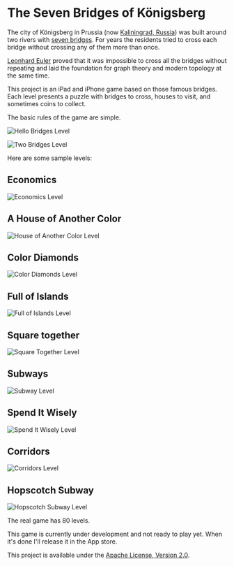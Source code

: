 The Seven Bridges of Königsberg
==================================================

The city of Königsberg in Prussia (now [Kaliningrad, Russia](https://maps.google.com/maps?q=Kaliningrad,+Russia&hl=en&ie=UTF8&ll=54.704615,20.515723&spn=0.01246,0.033023&sll=42.036922,-71.683501&sspn=4.140734,3.416748&hnear=Kaliningrad,+%D1%82.%D0%BF.%D0%B3.+%D0%9A%D0%B0%D0%BB%D0%B8%D0%BD%D0%B8%D0%BD%D0%B3%D1%80%D0%B0%D0%B4,+Kaliningrad+Oblast,+Russia&t=m&z=16)) was built around two rivers with [seven bridges](http://en.wikipedia.org/wiki/Seven_Bridges_of_K%C3%B6nigsberg). For years the residents tried to cross each bridge without crossing any of them more than once.

[Leonhard Euler](http://en.wikipedia.org/wiki/Euler) proved that it was impossible to cross all the bridges without repeating and laid the foundation for graph theory and modern topology at the same time.

This project is an iPad and iPhone game based on those famous bridges.  Each level presents a puzzle with bridges to cross, houses to visit, and sometimes coins to collect.  

The basic rules of the game are simple.  

![Hello Bridges Level](/zgrossbart/bridges/raw/master/screenshots/hellobridges.png)

![Two Bridges Level](/zgrossbart/bridges/raw/master/screenshots/twobridges.png)

Here are some sample levels:

Economics
--------------------------------------

![Economics Level](/zgrossbart/bridges/raw/master/screenshots/economics.png)

A House of Another Color
--------------------------------------

![House of Another Color Level](/zgrossbart/bridges/raw/master/screenshots/different_color.png)

Color Diamonds
--------------------------------------

![Color Diamonds Level](/zgrossbart/bridges/raw/master/screenshots/colored_diamonds.png)

Full of Islands
--------------------------------------

![Full of Islands Level](/zgrossbart/bridges/raw/master/screenshots/fullofislands.png)

Square together
--------------------------------------

![Square Together Level](/zgrossbart/bridges/raw/master/screenshots/squaretogether.png)

Subways
--------------------------------------

![Subway Level](/zgrossbart/bridges/raw/master/screenshots/subway.png)

Spend It Wisely
--------------------------------------

![Spend It Wisely Level](/zgrossbart/bridges/raw/master/screenshots/spenditwisely.png)

Corridors
--------------------------------------

![Corridors Level](/zgrossbart/bridges/raw/master/screenshots/corridors.png)

Hopscotch Subway
--------------------------------------

![Hopscotch Subway Level](/zgrossbart/bridges/raw/master/screenshots/hopscotch_subway.png)

The real game has 80 levels.


This game is currently under development and not ready to play yet.  When it's done I'll release it in the App store.

This project is available under the [Apache License, Version 2.0](http://www.apache.org/licenses/LICENSE-2.0.html).